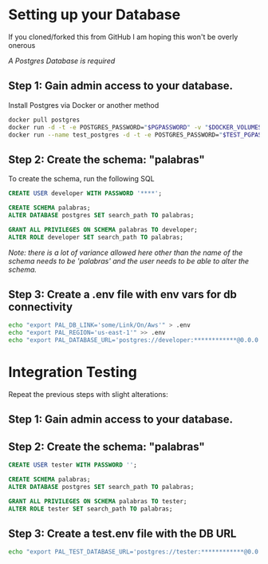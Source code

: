 
# Setting up your Database

If you cloned/forked this from GitHub I am hoping this won't be overly onerous

_A Postgres Database is required_

## Step 1: Gain admin access to your database.
Install Postgres via Docker or another method
```zsh
docker pull postgres
docker run -d -t -e POSTGRES_PASSWORD="$PGPASSWORD" -v "$DOCKER_VOLUMES"/pg/data -p 5432:5432 postgres
docker run --name test_postgres -d -t -e POSTGRES_PASSWORD="$TEST_PGPASSWORD" -v "$DOCKER_VOLUMES"/pg2/data -p 5433:5432 postgres
```

## Step 2: Create the schema: "palabras"

To create the schema, run the following SQL
```sql
CREATE USER developer WITH PASSWORD '****';

CREATE SCHEMA palabras;
ALTER DATABASE postgres SET search_path TO palabras;

GRANT ALL PRIVILEGES ON SCHEMA palabras TO developer;
ALTER ROLE developer SET search_path TO palabras;
```
_Note: there is a lot of variance allowed here other than the 
name of the schema needs to be 'palabras' and the user needs to be able to 
alter the schema._

## Step 3: Create a .env file with env vars for db connectivity
```zsh
echo "export PAL_DB_LINK='some/Link/On/Aws'" > .env
echo "export PAL_REGION='us-east-1'" >> .env
echo "export PAL_DATABASE_URL='postgres://developer:************@0.0.0.0/palabras'" >> .env
```

# Integration Testing
Repeat the previous steps with slight alterations:

## Step 1: Gain admin access to your database.

## Step 2: Create the schema: "palabras"
```sql
CREATE USER tester WITH PASSWORD '';

CREATE SCHEMA palabras;
ALTER DATABASE postgres SET search_path TO palabras;

GRANT ALL PRIVILEGES ON SCHEMA palabras TO tester;
ALTER ROLE tester SET search_path TO palabras;
```

## Step 3: Create a test.env file with the DB URL
```zsh
echo "export PAL_TEST_DATABASE_URL='postgres://tester:************@0.0.0.0:5433/palabras'" >> .env
```